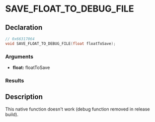 # SAVE_FLOAT_TO_DEBUG_FILE

## Declaration
```cpp
// 0x66317064
void SAVE_FLOAT_TO_DEBUG_FILE(float floatToSave);
```

### Arguments
- **float:** floatToSave

### Results

## Description
This native function doesn't work (debug function removed in release build).